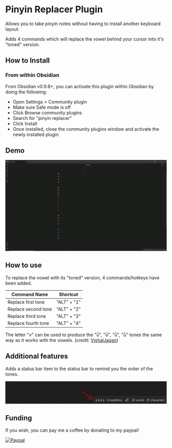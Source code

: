 # Pinyin Replacer Plugin

Allows you to take pinyin notes without having to install another keyboard layout.

Adds 4 commands which will replace the vowel behind your cursor into it's "toned" version.

## How to Install
### From within Obsidian

From Obsidian v0.9.8+, you can activate this plugin within Obsidian by doing the following:

- Open Settings > Community plugin
- Make sure Safe mode is off
- Click Browse community plugins
- Search for "pinyin replacer"
- Click Install
- Once installed, close the community plugins window and activate the newly installed plugin

## Demo

![](https://github.com/LarrySAL/pinyin-replacer/blob/master/resources/show_replacement.gif)

## How to use

To replace the vowel with its "toned" version, 4 commands/hotkeys have been added.

| Command Name        | Shortcut |
| ------------------- | -------- |
| Replace first tone  | "ALT" + "1"  |
| Replace second tone | "ALT" + "2"  |
| Replace third tone  | "ALT" + "3"  |
| Replace fourth tone | "ALT" + "4"  |

The letter "v" can be used to produce the "ǖ", "ǘ", "ǚ", "ǜ" tones the same way as it works with the vowels. (credit: [VishalJagan](https://github.com/VishalJagan))

## Additional features

Adds a status bar item to the status bar to remind you the order of the tones.

![](https://github.com/LarrySAL/pinyin-replacer/blob/master/resources/Status_bar_item.PNG)

## Funding

If you wish, you can pay me a coffee by donating to my paypal!

[![Paypal](https://img.shields.io/badge/paypal-janLa69-yellow?style=social&logo=paypal)](https://www.paypal.com/paypalme/janLa69)

